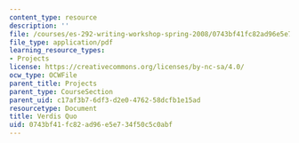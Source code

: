```yaml
---
content_type: resource
description: ''
file: /courses/es-292-writing-workshop-spring-2008/0743bf41fc82ad96e5e734f50c5c0abf_MITES_292S08_verid.pdf
file_type: application/pdf
learning_resource_types:
- Projects
license: https://creativecommons.org/licenses/by-nc-sa/4.0/
ocw_type: OCWFile
parent_title: Projects
parent_type: CourseSection
parent_uid: c17af3b7-6df3-d2e0-4762-58dcfb1e15ad
resourcetype: Document
title: Verdis Quo
uid: 0743bf41-fc82-ad96-e5e7-34f50c5c0abf
---
```

